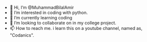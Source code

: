 - 👋 Hi, I’m @MuhammadBilalAmir
- 👀 I’m interested in coding with python.
- 🌱 I’m currently learning coding
- 💞️ I’m looking to collaborate on in my college project.
- 📫 How to reach me. i learn this on a youtube channel, named as, "Codanics".

<!---
MuhammadBilalAmir/MuhammadBilalAmir is a ✨ special ✨ repository because its `README.md` (this file) appears on your GitHub profile.
You can click the Preview link to take a look at your changes.
--->
